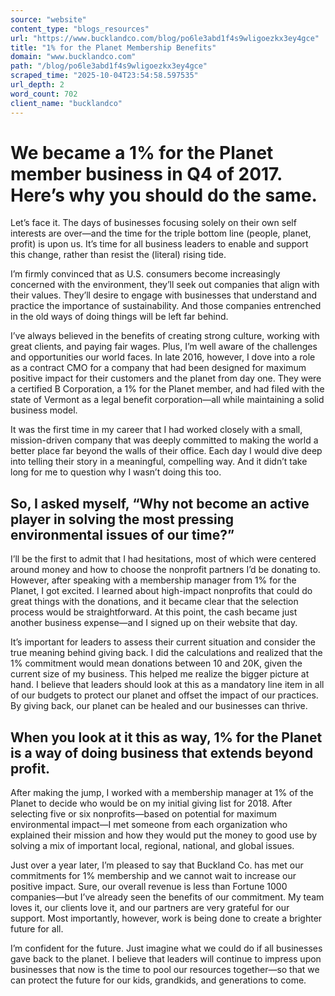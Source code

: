 ```yaml
---
source: "website"
content_type: "blogs_resources"
url: "https://www.bucklandco.com/blog/po6le3abd1f4s9wligoezkx3ey4gce"
title: "1% for the Planet Membership Benefits"
domain: "www.bucklandco.com"
path: "/blog/po6le3abd1f4s9wligoezkx3ey4gce"
scraped_time: "2025-10-04T23:54:58.597535"
url_depth: 2
word_count: 702
client_name: "bucklandco"
---
```


# We became a 1% for the Planet member business in Q4 of 2017. Here’s why you should do the same.

Let’s face it. The days of businesses focusing solely on their own self interests are over—and the time for the triple bottom line (people, planet, profit) is upon us. It’s time for all business leaders to enable and support this change, rather than resist the (literal) rising tide.

I’m firmly convinced that as U.S. consumers become increasingly concerned with the environment, they’ll seek out companies that align with their values. They’ll desire to engage with businesses that understand and practice the importance of sustainability. And those companies entrenched in the old ways of doing things will be left far behind.

I’ve always believed in the benefits of creating strong culture, working with great clients, and paying fair wages. Plus, I’m well aware of the challenges and opportunities our world faces. In late 2016, however, I dove into a role as a contract CMO for a company that had been designed for maximum positive impact for their customers and the planet from day one. They were a certified B Corporation, a 1% for the Planet member, and had filed with the state of Vermont as a legal benefit corporation—all while maintaining a solid business model.

It was the first time in my career that I had worked closely with a small, mission-driven company that was deeply committed to making the world a better place far beyond the walls of their office. Each day I would dive deep into telling their story in a meaningful, compelling way. And it didn’t take long for me to question why I wasn’t doing this too.

## So, I asked myself, “Why not become an active player in solving the most pressing environmental issues of our time?”

I’ll be the first to admit that I had hesitations, most of which were centered around money and how to choose the nonprofit partners I’d be donating to. However, after speaking with a membership manager from 1% for the Planet, I got excited. I learned about high-impact nonprofits that could do great things with the donations, and it became clear that the selection process would be straightforward. At this point, the cash became just another business expense—and I signed up on their website that day.

It’s important for leaders to assess their current situation and consider the true meaning behind giving back. I did the calculations and realized that the 1% commitment would mean donations between 10 and 20K, given the current size of my business. This helped me realize the bigger picture at hand. I believe that leaders should look at this as a mandatory line item in all of our budgets to protect our planet and offset the impact of our practices. By giving back, our planet can be healed and our businesses can thrive.

## When you look at it this as way, 1% for the Planet is a way of doing business that extends beyond profit.

After making the jump, I worked with a membership manager at 1% of the Planet to decide who would be on my initial giving list for 2018. After selecting five or six nonprofits—based on potential for maximum environmental impact—I met someone from each organization who explained their mission and how they would put the money to good use by solving a mix of important local, regional, national, and global issues.

Just over a year later, I’m pleased to say that Buckland Co. has met our commitments for 1% membership and we cannot wait to increase our positive impact. Sure, our overall revenue is less than Fortune 1000 companies—but I’ve already seen the benefits of our commitment. My team loves it, our clients love it, and our partners are very grateful for our support. Most importantly, however, work is being done to create a brighter future for all.

I’m confident for the future. Just imagine what we could do if all businesses gave back to the planet. I believe that leaders will continue to impress upon businesses that now is the time to pool our resources together—so that we can protect the future for our kids, grandkids, and generations to come.
